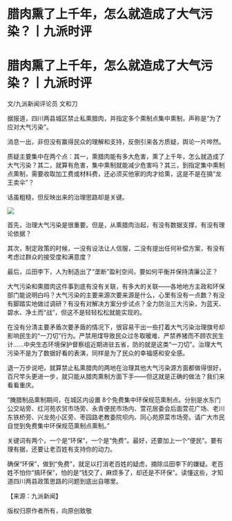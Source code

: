 # 腊肉熏了上千年，怎么就造成了大气污染？丨九派时评

# 腊肉熏了上千年，怎么就造成了大气污染？丨九派时评

文/九派新闻评论员 文和刀

据报道，四川两县城区禁止私熏腊肉，并指定多个熏制点集中熏制，声称是“为了应对大气污染”。

消息一出，非但没有赢得民众的理解和支持，反倒引来各方质疑，舆论一片哗然。

质疑主要集中在两个点：其一，熏腊肉能有多大危害，熏了上千年，怎么就造成了大气污染？其二，就算有危害，集中熏制就能减少危害吗？其三，到指定集中熏制点熏制，需要收取加工费或材料费，还必须买他家的肉才给熏，这是不是在搞“龙王卖伞”？

话虽粗糙，但反映出来的治理思路却是关键。

![](https://inews.gtimg.com/om_bt/Op4DeV3DKfON_U5YzVqob05If8lwJSdIatmooOmLoxlagAA/1000)

首先，治理大气污染是很重要。但是，从熏腊肉治起，有没有数据支撑，有没有理论依据？

其次，制定政策的时候，一没有设法让人信服，二没有提出任何补偿方案，有没有考虑过群众的接受度和满意度？

最后，瓜田李下，人为制造出了“垄断”盈利空间，要如何平衡并保持清廉公正？

大气污染和熏腊肉这件事到底有没有关联，有多大的关联——各地地方主政和环保部门能说明白吗？大气污染的主要来源次要来源是什么，心里有没有一点数？有没有脚踏实地做过调研？有没有对解决方案分步试点？全力防治三大污染，为蓝天、碧水、净土而“战”，但这不是轻轻松松就能实现的。

在没有分清主要矛盾次要矛盾的情况下，很容易干出一些打着大气污染治理旗号却影响民生的“一刀切”行为。严禁用煤导致民众过冬取暖难、严禁养猪而不顾农民生计……中央生态环境保护督察组近期进驻五省，防的就是这类“一刀切”。治理大气污染不是为了数据好看的表演，同样是为了民众的幸福感和安全感。

退一万步说吧，就算禁止私熏腊肉的两地在治理其他大气污染源方面都做得很好，百尺竿头更进一步，就只能从腊肉熏制方面下手——但这就是正确的做法？我们来看看重庆。

“腌腊制品熏制期间，在城区内设置
8个免费集中环保规范熏制点。分别是水东门公交站旁、红河苑农贸市场旁、永青便民市场内、萱花居委会后面萱花广场、老川东铁桥旁、兴龙苑小区旁、枣园路老教委院坝内、同心苑原菜市场旁。请广大市民自觉到免费集中环保规范熏制点熏制。”

关键词有两个，一个是“环保”，一个是“免费”。最好，还要加上一个“便民”。要有理有据，还要让老百姓有支持你的动力。

确保“环保”，做到“免费”，就足以打消老百姓的疑虑，摘除瓜田李下的嫌疑。老百姓不怕你“搞环保”，怕的是“钱交了，麻烦多了，却还是不环保”。读懂这些，才知道四川两县政策思路的问题到底出自哪里。

【来源：九派新闻】

版权归原作者所有，向原创致敬

